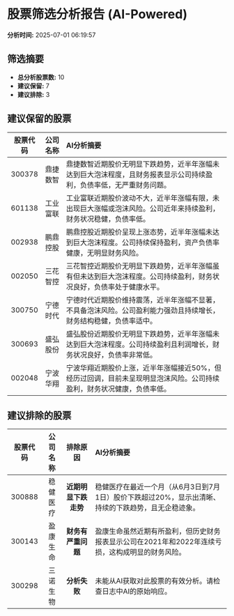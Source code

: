 # 股票筛选分析报告 (AI-Powered)

**分析时间:** 2025-07-01 06:19:57

## 筛选摘要

- **总分析股票数:** 10
- **建议保留:** 7
- **建议排除:** 3

## 建议保留的股票

| 股票代码 | 公司名称 | AI分析摘要 |
|:---:|:---:|:---|
| 300378 | 鼎捷数智 | 鼎捷数智近期股价无明显下跌趋势，近半年涨幅未达到巨大泡沫程度，且财务报表显示公司持续盈利，负债率低，无严重财务问题。 |
| 601138 | 工业富联 | 工业富联近期股价波动不大，近半年涨幅有限，未出现巨大涨幅或泡沫风险。公司近年来持续盈利，财务状况稳健，负债率低。 |
| 002938 | 鹏鼎控股 | 鹏鼎控股近期股价呈现上涨态势，近半年涨幅未达到巨大泡沫程度。公司持续保持盈利，资产负债率健康，无明显财务风险。 |
| 002050 | 三花智控 | 三花智控近期股价无明显下跌趋势，近半年涨幅虽有但未达到巨大泡沫程度。公司持续盈利，财务状况良好，负债率处于健康水平。 |
| 300750 | 宁德时代 | 宁德时代近期股价维持震荡，近半年涨幅不显著，不具备泡沫风险。公司盈利能力强劲且持续增长，财务结构稳健，负债率适中。 |
| 300693 | 盛弘股份 | 盛弘股份近期股价无明显下跌趋势，近半年涨幅未达到巨大泡沫程度。公司持续盈利且利润增长，财务状况良好，负债率非常低。 |
| 002048 | 宁波华翔 | 宁波华翔近期股价上涨，近半年涨幅接近50%，但经历过回调，目前未呈现明显泡沫风险。公司持续盈利，财务状况健康，负债率低。 |

## 建议排除的股票

| 股票代码 | 公司名称 | 排除原因 | AI分析摘要 |
|:---:|:---:|:---:|:---|
| 300888 | 稳健医疗 | **近期明显下跌走势** | 稳健医疗在最近一个月（从6月3日到7月1日）股价下跌超过20%，显示出清晰、持续的下跌趋势，且无企稳迹象。 |
| 300143 | 盈康生命 | **财务有严重问题** | 盈康生命虽然近期有所盈利，但历史财务报表显示公司在2021年和2022年连续亏损，这构成明显的财务风险。 |
| 300298 | 三诺生物 | **分析失败** | 未能从AI获取对此股票的有效分析。请检查日志中AI的原始响应。 |
